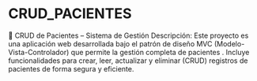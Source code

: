 # CRUD_PACIENTES
🏥 CRUD de Pacientes – Sistema de Gestión Descripción:  Este proyecto es una aplicación web desarrollada bajo el patrón de diseño MVC (Modelo-Vista-Controlador) que permite la gestión completa de pacientes . Incluye funcionalidades para crear, leer, actualizar y eliminar (CRUD) registros de pacientes de forma segura y eficiente.
